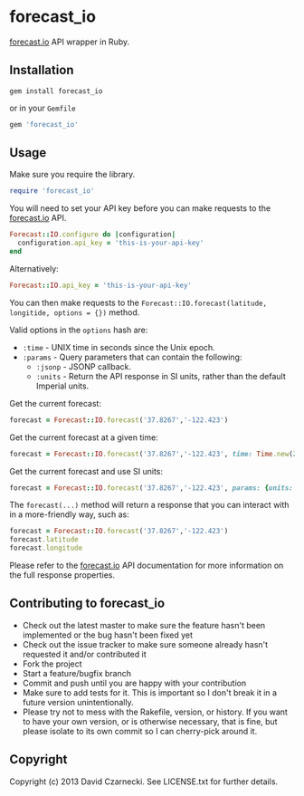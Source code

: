 # forecast_io

[forecast.io](https://developer.darkskyapp.com/docs/v2) API wrapper in Ruby.

## Installation

`gem install forecast_io`

or in your `Gemfile`

```ruby
gem 'forecast_io'
```

## Usage

Make sure you require the library.

```ruby
require 'forecast_io'
```

You will need to set your API key before you can make requests to the [forecast.io](https://developer.darkskyapp.com/docs/v2) API.

```ruby
Forecast::IO.configure do |configuration|
  configuration.api_key = 'this-is-your-api-key'
end
```

Alternatively:

```ruby
Forecast::IO.api_key = 'this-is-your-api-key'
```

You can then make requests to the `Forecast::IO.forecast(latitude, longitide, options = {})` method.

Valid options in the `options` hash are:

* `:time` - UNIX time in seconds since the Unix epoch.
* `:params` - Query parameters that can contain the following:
  * `:jsonp` - JSONP callback.
  * `:units` - Return the API response in SI units, rather than the default Imperial units.

Get the current forecast:

```ruby
forecast = Forecast::IO.forecast('37.8267','-122.423')
```

Get the current forecast at a given time:

```ruby
forecast = Forecast::IO.forecast('37.8267','-122.423', time: Time.new(2013, 3, 11).to_i)
```

Get the current forecast and use SI units:

```ruby
forecast = Forecast::IO.forecast('37.8267','-122.423', params: {units: 'si'})
```

The `forecast(...)` method will return a response that you can interact with in a more-friendly way, such as:

```ruby
forecast = Forecast::IO.forecast('37.8267','-122.423')
forecast.latitude
forecast.longitude
```

Please refer to the [forecast.io](https://developer.darkskyapp.com/docs/v2) API documentation for more information on the full response properties.

## Contributing to forecast_io

* Check out the latest master to make sure the feature hasn't been implemented or the bug hasn't been fixed yet
* Check out the issue tracker to make sure someone already hasn't requested it and/or contributed it
* Fork the project
* Start a feature/bugfix branch
* Commit and push until you are happy with your contribution
* Make sure to add tests for it. This is important so I don't break it in a future version unintentionally.
* Please try not to mess with the Rakefile, version, or history. If you want to have your own version, or is otherwise necessary, that is fine, but please isolate to its own commit so I can cherry-pick around it.

## Copyright

Copyright (c) 2013 David Czarnecki. See LICENSE.txt for further details.
